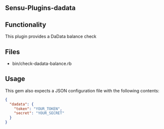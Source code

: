 ## Sensu-Plugins-dadata

## Functionality

This plugin provides a DaData balance check

## Files
 * bin/check-dadata-balance.rb

## Usage

This gem also expects a JSON configuration file with the following contents:

```json
{
  "dadata": {
    "token": "YOUR_TOKEN",
    "secret": "YOUR_SECRET"
  }
}
```
